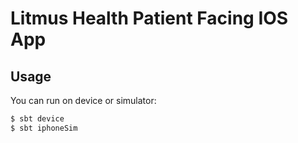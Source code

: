 Litmus Health Patient Facing IOS App
====================================

## Usage

You can run on device or simulator:

```bash
$ sbt device
$ sbt iphoneSim
```
